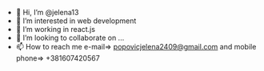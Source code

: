 - 👋 Hi, I’m @jelena13
- 👀 I’m interested in web development
- 🌱 I’m working in react.js
- 💞️ I’m looking to collaborate on ...
- 📫 How to reach me e-mail=> popovicjelena2409@gmail.com and mobile phone=> +381607420567

<!---
sredoje13/sredoje13 is a ✨ special ✨ repository because its `README.md` (this file) appears on your GitHub profile.
You can click the Preview link to take a look at your changes.
--->

